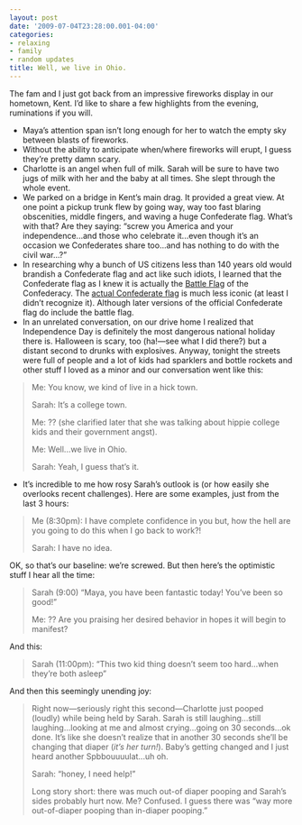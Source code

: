 ```yaml
---
layout: post
date: '2009-07-04T23:28:00.001-04:00'
categories:
- relaxing
- family
- random updates
title: Well, we live in Ohio.
---
```


The fam and I just got back from an impressive fireworks display in our hometown, Kent. I’d like to share a few highlights from the evening, ruminations if you will. 

* Maya’s attention span isn’t long enough for her to watch the empty sky between blasts of fireworks. 
* Without the ability to anticipate when/where fireworks will erupt, I guess they’re pretty damn scary. 
* Charlotte is an angel when full of milk. Sarah will be sure to have two jugs of milk with her and the baby at all times. She slept through the whole event. 
* We parked on a bridge in Kent’s main drag. It provided a great view. At one point a pickup trunk flew by going way, way too fast blaring obscenities, middle fingers, and waving a huge Confederate flag. What’s with that? Are they saying: “screw you America and your independence...and those who celebrate it...even though it’s an occasion we Confederates share too...and has nothing to do with the civil war...?” 
* In researching why a bunch of US citizens less than 140 years old would brandish a Confederate flag and act like such idiots, I learned that the Confederate flag as I knew it is actually the [Battle Flag](http://en.wikipedia.org/wiki/Flags_of_the_Confederate_States_of_America#The_Battle_Flag) of the Confederacy. The [actual Confederate flag](http://en.wikipedia.org/wiki/Flags_of_the_Confederate_States_of_America#National_flags) is much less iconic (at least I didn’t recognize it). Although later versions of the official Confederate flag do include the battle flag. 
* In an unrelated conversation, on our drive home I realized that Independence Day is definitely the most dangerous national holiday there is. Halloween is scary, too (ha!—see what I did there?) but a distant second to drunks with explosives. Anyway, tonight the streets were full of people and a lot of kids had sparklers and bottle rockets and other stuff I loved as a minor and our conversation went like this:  

> Me: You know, we kind of live in a hick town.    
> 
> Sarah: It’s a college town.     
> 
> Me: ?? (she clarified later that she was talking about hippie college kids and their government angst).    
> 
> Me: Well...we live in Ohio.     
> 
> Sarah: Yeah, I guess that’s it.  

* It’s incredible to me how rosy Sarah’s outlook is (or how easily she overlooks recent challenges). Here are some examples, just from the last 3 hours:  


> Me (8:30pm): I have complete confidence in you but, how the hell are you going to do this when I go back to work?!         
> 
> Sarah: I have no idea.       

OK, so that’s our baseline: we’re screwed. But then here’s the optimistic stuff I hear all the time:      

> Sarah (9:00) “Maya, you have been fantastic today! You’ve been so good!”        
>
> Me: ?? Are you praising her desired behavior in hopes it will begin to manifest?

And this:      

> Sarah (11:00pm): “This two kid thing doesn’t seem too hard...when they’re both asleep”

And then this seemingly unending joy:      

> Right now—seriously right this second—Charlotte just pooped (loudly) while being held by Sarah. Sarah is still laughing...still laughing...looking at me and almost crying...going on 30 seconds...ok done. It’s like she doesn’t realize that in another 30 seconds she’ll be changing that diaper (*it’s her turn!*). Baby’s getting changed and I just heard another Spbbouuuulat...uh oh.        
>
> Sarah: “honey, I need help!”        
>
> Long story short: there was much out-of diaper pooping and Sarah’s sides probably hurt now. Me? Confused. I guess there was “way more out-of-diaper pooping than in-diaper pooping.”